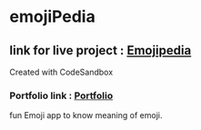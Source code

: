 # emojiPedia 
## link for live project : [Emojipedia](https://emojipedia-reactjs.netlify.app/)
Created with CodeSandbox
### Portfolio link : [Portfolio](https://omkarchaskar.netlify.app/projects.html)
fun Emoji app to know meaning of emoji.
